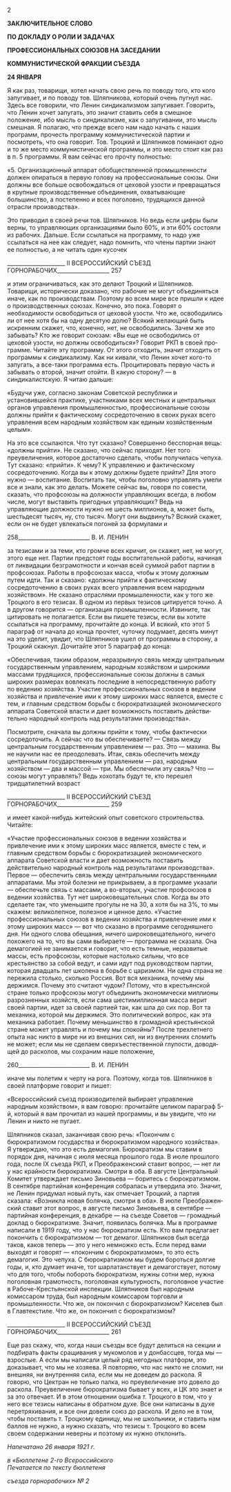 2

**ЗАКЛЮЧИТЕЛЬНОЕ СЛОВО**

**ПО ДОКЛАДУ О РОЛИ И ЗАДАЧАХ**

**ПРОФЕССИОНАЛЬНЫХ СОЮЗОВ НА ЗАСЕДАНИИ**

**КОММУНИСТИЧЕСКОЙ ФРАКЦИИ СЪЕЗДА**

**24 ЯНВАРЯ**

Я как раз, товарищи, хотел начать свою речь по поводу того, кто кого запугивает, и по поводу тов. Шляпникова, который очень пугнул нас. Здесь все говорили, что Ленин синдикализмом запугивает. Говорить, что Ленин хочет запугать, это значит ставить се­бя в смешное положение, ибо мысль о синдикализме, как о запугивании, это мысль смешная. Я полагаю, что прежде всего нам надо начать с наших программ, прочесть программу коммунистической партии и посмотреть, что она говорит. Тов. Троцкий и Шляпников поминают одно и то же место коммунистической программы, и это место стоит как раз в п. 5 программы. Я вам сейчас его прочту полностью:

«5. Организационный аппарат обобществленной промышленности должен опираться в первую голову на профессиональные союзы. Они должны все больше освобождаться от цеховой узости и превращаться в крупные производственные объединения, охватывающие большинство, а постепенно и всех поголовно, тру­дящихся данной отрасли производства».

Это приводил в своей речи тов. Шляпников. Но ведь если цифры были верны, то управляющих организациями было 60%, и эти 60% состояли из рабочих. Дальше. Если ссылаться на программу, то надо уже ссылаться на нее как следует, надо помнить, что члены партии знают ее полностью, а не читать один кусочек

  

_____________________ II ВСЕРОССИЙСКИЙ СЪЕЗД ГОРНОРАБОЧИХ___________________ 257

и этим ограничиваться, как это делают Троцкий и Шляпников. Товарищи, исторически доказано, что рабочие не могут объединяться иначе, как по производствам. Поэтому во всем мире все пришли к идее о производственных союзах. Конечно, это пока. Говорят о необходимости освободиться от цеховой узости. Что же, освободились ли от нее хотя бы на одну десятую долю? Всякий желающий быть искренним скажет, что, конечно, нет, не освободились. Зачем же это забывать? Кто же говорит союзам: «Вы еще не ос­вободились от цеховой узости, но должны освободиться»? Говорит РКП в своей про­грамме. Читайте эту программу. От этого отходить, значит отходить от программы к синдикализму. Как ни кивали, что Ленин хочет кого-то запугать, а все-таки программа есть. Процитировать первую часть и забывать о второй, значит отойти. В какую сторо­ну? — в синдикалистскую. Я читаю дальше:

«Будучи уже, согласно законам Советской республики и установившейся прак­тике, участниками всех местных и центральных органов управления промышлен­ностью, профессиональные союзы должны прийти к фактическому сосредоточе­нию в своих руках всего управления всем народным хозяйством как единым хо­зяйственным целым».

На это все ссылаются. Что тут сказано? Совершенно бесспорная вещь: «должны прийти». Не сказано, что сейчас приходят. Нет того преувеличения, которое достаточно сделать, чтобы получилась чепуха. Тут сказано: «прийти». К чему? К управлению и фактическому сосредоточению. Когда вы к этому должны будете прийти? Для этого нужно — воспитание. Воспитать так, чтобы поголовно управлять умели все и знали, как это делать. Можете сейчас вы, говоря по совести, сказать, что профсоюзы на долж­ности управляющих всегда, в любом числе, могут выставить пригодных управляющих? Ведь на управляющие должности нужно не шесть миллионов, а, может быть, шестьде­сят тысяч, ну, сто тысяч. Могут они выдвинуть? Всякий скажет, если он не будет увле­каться погоней за формулами и

  

258__________________________ В. И. ЛЕНИН

за тезисами и за теми, кто громче всех кричит, он скажет, нет, не могут, этого еще нет. Партии предстоят годы воспитательной работы, начиная от ликвидации безграмотно­сти и кончая всей суммой работ партии в профсоюзах. Работы в профсоюзах масса, чтобы к этому должным путем идти. Так и сказано: «должны прийти к фактическому сосредоточению в своих руках всего управления всем народным хозяйством». Не ска­зано отраслями промышленности, как у того же Троцкого в его тезисах. В одном из первых тезисов цитируется точно. А в другом говорится — организация промышленно­сти. Извините, так цитировать не полагается. Если вы пишете тезисы, если вы хотите ссылаться на программу, прочитайте до конца. И всякий, кто этот 5 параграф от начала до конца прочтет, чуточку подумает, десять минут на это уделит, увидит, что Шляпни­ков ушел от программы в сторону, а Троцкий скакнул. Дочитайте этот 5 параграф до конца:

«Обеспечивая, таким образом, неразрывную связь между центральным госу­дарственным управлением, народным хозяйством и широкими массами трудя­щихся, профессиональные союзы должны в самых широких размерах вовлекать последние в непосредственную работу по ведению хозяйства. Участие профес­сиональных союзов в ведении хозяйства и привлечение ими к этому широких масс является, вместе с тем, и главным средством борьбы с бюрократизацией эко­номического аппарата Советской власти и дает возможность поставить действи­тельно народный контроль над результатами производства».

Посмотрите, сначала вы должны прийти к тому, чтобы фактически сосредоточить. А сейчас что вы обеспечиваете? — Связь между центральным государственным управле­нием — раз. Это — махина. Вы не научили нас ее преодолевать. Итак, связь обеспечить между центральным государственным управлением — раз, народным хозяйством — два и массой — три. Мы обеспечили эту связь? Что — союзы могут управлять? Ведь хохотать будут те, кто перешел тридцатилетний возраст

  

_____________________ II ВСЕРОССИЙСКИЙ СЪЕЗД ГОРНОРАБОЧИХ___________________ 259

и имеет какой-нибудь житейский опыт советского строительства. Читайте:

«Участие профессиональных союзов в ведении хозяйства и привлечение ими к этому широких масс является, вместе с тем, и главным средством борьбы с бюро­кратизацией экономического аппарата Советской власти и дает возможность по­ставить действительно народный контроль над результатами производства». Первое — обеспечить связь между центральными государственными аппаратами. Мы этой болезни не прикрываем, а в программе указали — обеспечьте связь с массами, а во-вторых, участие профсоюзов в ведении хозяйства. Тут нет широковещательных слов. Когда вы это сделаете так, что уменьшите прогулы не на 30, а хотя бы на 3%, то мы скажем: великолепное, полезное и ценное дело. «Участие профессиональных сою­зов в ведении хозяйства и привлечение ими к этому широких масс» — вот что сказано в программе сегодняшнего дня. Ни одного слова обещания, ничего широковещательного, ничего похожего на то, что вы сами выбираете — программа не сказала. Она демагоги­ей не занимается и говорит, что есть темные, неразвитые массы, есть профсоюзы, кото­рые настолько сильны, что все крестьянство за собой ведут, и сами идут под руково­дством партии, которая двадцать лет школена в борьбе с царизмом. Ни одна страна не пережила столько, сколько Россия. Вот вся механика, почему мы держимся. Почему это считают чудом? Потому, что в крестьянской стране только профсоюзы могут объеди­нить экономически миллионы разрозненных хозяйств, если сама шестимиллионная масса верит своей партии, идет за своей партией так, как шла до сих пор. Вот та меха­ника, которой мы держимся. Это политический вопрос, как эта механика работает. По­чему меньшинство в громадной крестьянской стране может управлять и почему мы спокойны? После трехлетнего опыта нас никто в мире ни из внешних сил, ни из внут­ренних сломить не может; если мы не сделаем сверхъестественной глупости, доводя­щей до расколов, мы сохраним наше положение,

  

260__________________________ В. И. ЛЕНИН

иначе мы полетим к черту на рога. Поэтому, когда тов. Шляпников в своей платформе говорит и пишет:

«Всероссийский съезд производителей выбирает управление народным хозяйством», я вам говорю: прочитайте целиком параграф 5-й, который я вам прочитал из нашей программы, и вы увидите, что ни Ленин и никто не пугает.

Шляпников сказал, заканчивая свою речь: «Покончим с бюрократизмом государства и бюрократизмом народного хозяйства». Я утверждаю, что это есть демагогия. Бюро­кратизм мы ставим в порядок дня, начиная с июля месяца прошлого года. В июле про­шлого года, после IX съезда РКП, и Преображенский ставит вопрос, — нет ли у нас крайности бюрократизма. Смотри в оба. В августе Центральный Комитет утверждает письмо Зиновьева — боритесь с бюрократизмом. В сентябре партийная конференция собралась и утвердила это. Значит, не Ленин придумал новый путь, как отмечает Троц­кий, а партия сказала: «Возникла новая болячка, смотри в оба». В июле Преображен­ский ставит этот вопрос, в августе письмо Зиновьева, в сентябре — партийная конфе­ренция, в декабре — на съезде Советов — громадный доклад о бюрократизме. Значит, появилась болячка. Мы в программе написали в 1919 году, что у нас бюрократизм есть. Кто вам предлагает покончить с бюрократизмом — тот демагог. Шляпников был всегда таков, каков теперь — это у него немножко есть. Если перед вами выходят и говорят — «покончим с бюрократизмом», то это есть демагогия. Это чепуха. С бюрократизмом мы будем бороться долгие годы, и, кто думает иначе, тот шарлатанствует и демагогствует, потому что для того, чтобы побороть бюрократизм, нужны сотни мер, нужна поголов­ная грамотность, поголовная культурность, поголовное участие в Рабоче-Крестьянской инспекции. Шляпников был народным комиссаром труда, был народным комиссаром торговли и промышленности. Что же, он покончил с бюрократизмом? Киселев был в Главтекстиле. Что же, он покончил с бюрократизмом?

  

_____________________ II ВСЕРОССИЙСКИЙ СЪЕЗД ГОРНОРАБОЧИХ___________________ 261

Еще раз скажу, что, когда наши съезды все будут делиться на секции и подбирать факты сращивания у мукомолов и у донбассцев, тогда мы — взрослые. А если мы на­писали целый ряд негодных платформ, это доказывает, что мы не хозяева. Я повторяю, что нас никто не сломит, ни внешняя, ни внутренняя сила, если мы не доведем до рас­кола. Я говорю, что Цектран не только палка, но преувеличение это довело до раскола. Преувеличение бюрократизма бывает у всех, и ЦК это знает и за это отвечает. И в этом отношении ошибка т. Троцкого в том, что у него все тезисы написаны в обратном духе. Все они написаны в духе перетряхивания, и все они довели союз до раскола. И дело не в том, чтобы поставить т. Троцкому единицу, мы не школьники, и ставить нам баллов не нужно, а нужно сказать, что тезисы т. Троцкого во всем своем содержании неверны и поэтому их нужно отклонить.

_Напечатано 26 января 1921 г._

_в «Бюллетене 2-го Всероссийского_                                                  _Печатается по тексту бюллетеня_

_съезда горнорабочих» № 2_